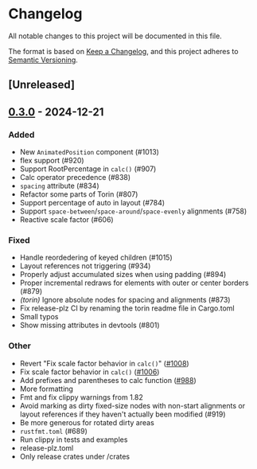 # Changelog

All notable changes to this project will be documented in this file.

The format is based on [Keep a Changelog](https://keepachangelog.com/en/1.0.0/),
and this project adheres to [Semantic Versioning](https://semver.org/spec/v2.0.0.html).

## [Unreleased]

## [0.3.0](https://github.com/marc2332/freya/compare/torin-v0.2.0...torin-v0.3.0) - 2024-12-21

### Added

- New `AnimatedPosition` component (#1013)
- flex support (#920)
- Support RootPercentage in `calc()` (#907)
- Calc operator precedence (#838)
- `spacing` attribute (#834)
- Refactor some parts of Torin (#807)
- Support percentage of auto in layout (#784)
- Support `space-between`/`space-around`/`space-evenly` alignments (#758)
- Reactive scale factor (#606)

### Fixed

- Handle reordedering of keyed children (#1015)
- Layout references not triggering (#934)
- Properly adjust accumulated sizes when using padding (#894)
- Proper incremental redraws for elements with outer or center borders (#879)
- *(torin)* Ignore absolute nodes for spacing and alignments (#873)
- Fix release-plz CI by renaming the torin readme file in Cargo.toml
- Small typos
- Show missing attributes in devtools (#801)

### Other

- Revert "Fix scale factor behavior in `calc()`" ([#1008](https://github.com/marc2332/freya/pull/1008))
- Fix scale factor behavior in `calc()` ([#1006](https://github.com/marc2332/freya/pull/1006))
- Add prefixes and parentheses to calc function ([#988](https://github.com/marc2332/freya/pull/988))
- More formatting
- Fmt and fix clippy warnings from 1.82
- Avoid marking as dirty fixed-size nodes with non-start alignments or layout references if they haven't actually been modified (#919)
- Be more generous for rotated dirty areas
- `rustfmt.toml` (#689)
- Run clippy in tests and examples
- release-plz.toml
- Only release crates under /crates
